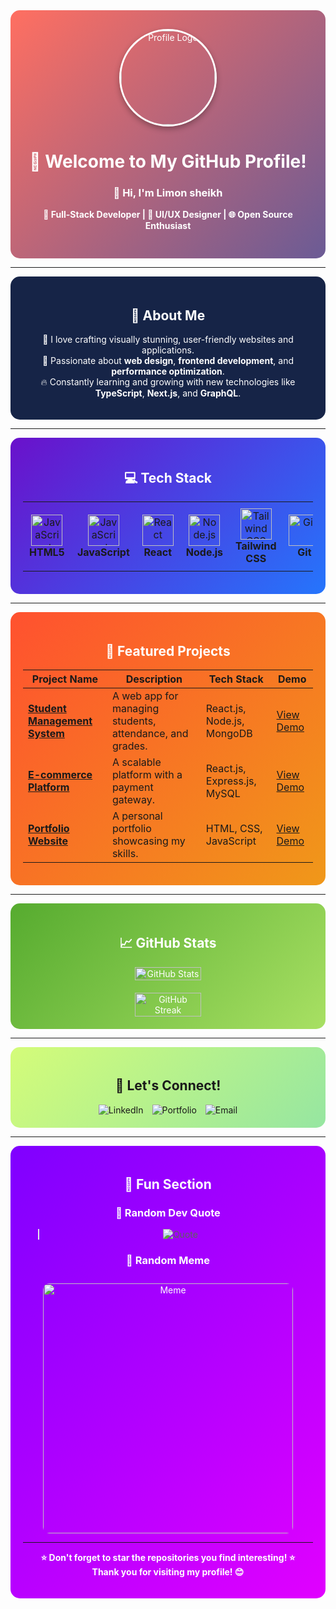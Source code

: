 <div align="center" style="background: linear-gradient(135deg, #ff6f61, #6b5b95); padding: 30px; border-radius: 15px; color: #fff;">

<img src="https://i.imgur.com/8eYnOOS.png" alt="Profile Logo" width="150" style="border-radius:50%; border: 3px solid #fff; box-shadow: 0 4px 10px rgba(0,0,0,0.3);"/>  

# 🌟 **Welcome to My GitHub Profile!**  
### 👋 Hi, I'm **Limon sheikh**  
**🚀 Full-Stack Developer | 🎨 UI/UX Designer | 🌐 Open Source Enthusiast**  

</div>

---

<div align="center" style="background-color:#162447; padding:20px; border-radius:15px; color:white;">

## 🚀 **About Me**  

🌟 I love crafting visually stunning, user-friendly websites and applications.  
🎨 Passionate about **web design**, **frontend development**, and **performance optimization**.  
🔥 Constantly learning and growing with new technologies like **TypeScript**, **Next.js**, and **GraphQL**.  

</div>

---

<div align="center" style="background: linear-gradient(135deg, #6a11cb, #2575fc); padding:20px; border-radius:15px; color:white;">

## 💻 **Tech Stack**  

<table style="border-collapse: collapse;">
<tr>
<td align="center" width="100px" style="padding:10px; transition: transform 0.3s;">
    <img src="https://cdn.jsdelivr.net/gh/devicons/devicon@latest/icons/html5/html5-original.svg" width="50" height="50" alt="JavaScript"/><br/>
    <b>HTML5</b>
</td>
<td align="center" width="100px" style="padding:10px; transition: transform 0.3s;">
    <img src="https://cdn.jsdelivr.net/gh/devicons/devicon/icons/javascript/javascript-original.svg" width="50" height="50" alt="JavaScript"/><br/>
    <b>JavaScript</b>
</td>
<td align="center" width="100px" style="padding:10px; transition: transform 0.3s;">
    <img src="https://cdn.jsdelivr.net/gh/devicons/devicon/icons/react/react-original.svg" width="50" height="50" alt="React"/><br/>
    <b>React</b>
</td>
<td align="center" width="100px" style="padding:10px; transition: transform 0.3s;">
    <img src="https://cdn.jsdelivr.net/gh/devicons/devicon/icons/nodejs/nodejs-original.svg" width="50" height="50" alt="Node.js"/><br/>
    <b>Node.js</b>
</td>
<td align="center" width="100px" style="padding:10px; transition: transform 0.3s;">
    <img src="https://cdn.jsdelivr.net/gh/devicons/devicon/icons/tailwindcss/tailwindcss-plain.svg" width="50" height="50" alt="Tailwind CSS"/><br/>
    <b>Tailwind CSS</b>
</td>
<td align="center" width="100px" style="padding:10px; transition: transform 0.3s;">
    <img src="https://cdn.jsdelivr.net/gh/devicons/devicon/icons/git/git-original.svg" width="50" height="50" alt="Git"/><br/>
    <b>Git</b>
</td>
<td align="center" width="100px" style="padding:10px; transition: transform 0.3s;">
    <img src="https://cdn.jsdelivr.net/gh/devicons/devicon/icons/mysql/mysql-original.svg" width="50" height="50" alt="MySQL"/><br/>
    <b>MySQL</b>
</td>
</tr>
</table>  

</div>

---

<div align="center" style="background: linear-gradient(135deg, #ff512f, #f09819); padding:20px; border-radius:15px; color:white;">

## 🌟 **Featured Projects**  

| Project Name  | Description  | Tech Stack  | Demo  |
|---|---|---|---|
| [**Student Management System**](https://github.com/username/student-management) | A web app for managing students, attendance, and grades. | React.js, Node.js, MongoDB | [View Demo](https://github.com/username/student-management) |
| [**E-commerce Platform**](https://github.com/username/ecommerce-platform) | A scalable platform with a payment gateway. | React.js, Express.js, MySQL | [View Demo](https://github.com/username/ecommerce-platform) |
| [**Portfolio Website**](https://github.com/username/portfolio-website) | A personal portfolio showcasing my skills. | HTML, CSS, JavaScript | [View Demo](https://github.com/username/portfolio-website) |

</div>

---

<div align="center" style="background: linear-gradient(135deg, #56ab2f, #a8e063); padding:20px; border-radius:15px; color:white;">

## 📈 **GitHub Stats**  

<div style="display: flex; justify-content: center; flex-wrap: wrap; gap:20px;">
<img src="https://github-readme-stats.vercel.app/api?username=yourusername&show_icons=true&theme=dark" alt="GitHub Stats" width="48%"/>
<img src="https://github-readme-streak-stats.herokuapp.com/?user=yourusername&theme=dark" alt="GitHub Streak" width="48%"/>
</div>

</div>

---

<div align="center" style="background: linear-gradient(135deg, #d4fc79, #96e6a1); padding:20px; border-radius:15px;">

## 🎉 **Let's Connect!**  

<a href="https://linkedin.com/in/your-profile" style="text-decoration:none; margin:5px;">
    <img src="https://img.shields.io/badge/-LinkedIn-0077B5?logo=linkedin&logoColor=white&style=for-the-badge" alt="LinkedIn"/>
</a>
<a href="https://your-portfolio-link.com" style="text-decoration:none; margin:5px;">
    <img src="https://img.shields.io/badge/-Portfolio-FF5722?logo=Google%20Chrome&logoColor=white&style=for-the-badge" alt="Portfolio"/>
</a>
<a href="mailto:your-email@example.com" style="text-decoration:none; margin:5px;">
    <img src="https://img.shields.io/badge/-Email-D14836?logo=gmail&logoColor=white&style=for-the-badge" alt="Email"/>
</a>

</div>

---

<div align="center" style="background: linear-gradient(135deg, #7f00ff, #e100ff); padding:20px; border-radius:15px; color:white;">

## 🎨 **Fun Section**  

### 🌈 **Random Dev Quote**  
> ![Quote](https://quotes-github-readme.vercel.app/api?type=horizontal&theme=dark)  

### 🎉 **Random Meme**  
<img src="https://random-memer.herokuapp.com/" alt="Meme" width="400px" style="border-radius:10px; margin-top:10px;"/>  

---

**⭐ Don't forget to star the repositories you find interesting! ⭐**  
**Thank you for visiting my profile! 😊**

</div>
